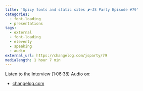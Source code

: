 ```yaml
---
title: 'Spicy fonts and static sites 🌶️—JS Party Episode #79'
categories:
  - font-loading
  - presentations
tags:
  - external
  - font-loading
  - eleventy
  - speaking
  - audio
external_url: https://changelog.com/jsparty/79
medialength: 1 hour 7 min
---
```


Listen to the Interview (1:06:38) <span class="tag audio">Audio</span> on:

* [changelog.com](https://changelog.com/jsparty/79)

